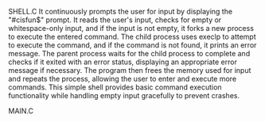 SHELL.C
 It continuously prompts the user for input by displaying the "#cisfun$" prompt. It reads the user's input, checks for empty or whitespace-only input, and if the input is not empty, it forks a new process to execute the entered command. The child process uses execlp to attempt to execute the command, and if the command is not found, it prints an error message. The parent process waits for the child process to complete and checks if it exited with an error status, displaying an appropriate error message if necessary. The program then frees the memory used for input and repeats the process, allowing the user to enter and execute more commands. This simple shell provides basic command execution functionality while handling empty input gracefully to prevent crashes.

MAIN.C

